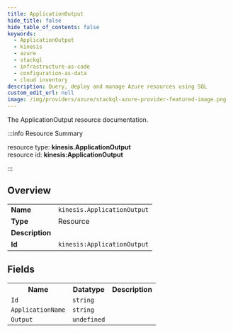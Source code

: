 ```yaml
---
title: ApplicationOutput
hide_title: false
hide_table_of_contents: false
keywords:
  - ApplicationOutput
  - kinesis
  - azure
  - stackql
  - infrastructure-as-code
  - configuration-as-data
  - cloud inventory
description: Query, deploy and manage Azure resources using SQL
custom_edit_url: null
image: /img/providers/azure/stackql-azure-provider-featured-image.png
---
```

The ApplicationOutput resource documentation.

:::info Resource Summary

<div class="row">
<div class="providerDocColumn">
<span>resource type:&nbsp;<b>kinesis.ApplicationOutput</b></span><br />
<span>resource id:&nbsp;<b>kinesis:ApplicationOutput</b></span><br />
</div>
</div>

:::

## Overview
<table><tbody>
<tr><td><b>Name</b></td><td><code>kinesis.ApplicationOutput</code></td></tr>
<tr><td><b>Type</b></td><td>Resource</td></tr>
<tr><td><b>Description</b></td><td></td></tr>
<tr><td><b>Id</b></td><td><code>kinesis:ApplicationOutput</code></td></tr>
</tbody></table>

## Fields
<table><tbody>
<tr><th>Name</th><th>Datatype</th><th>Description</th></tr>
<tr><td><code>Id</code></td><td><code>string</code></td><td></td></tr><tr><td><code>ApplicationName</code></td><td><code>string</code></td><td></td></tr><tr><td><code>Output</code></td><td><code>undefined</code></td><td></td></tr>
</tbody></table>